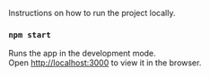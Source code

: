 Instructions on how to run the project locally.

### `npm start`

Runs the app in the development mode.\
Open [http://localhost:3000](http://localhost:3000) to view it in the browser.
